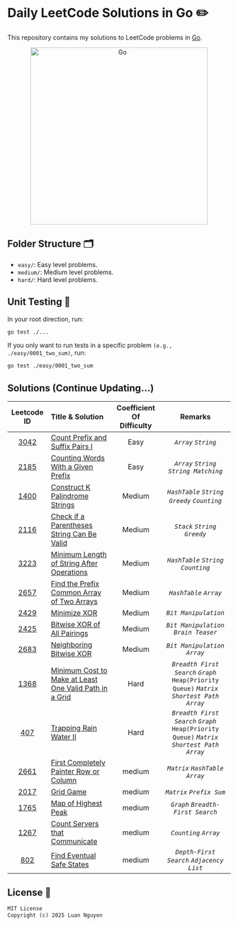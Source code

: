 # Daily LeetCode Solutions in Go ✏️

This repository contains my solutions to LeetCode problems in [Go](https://go.dev/).

<div align="center">
  <img src="https://raw.githubusercontent.com/gist/brudnak/6c21505423e4ff089ab704ec79b5a096/raw/b2d3dec32474b2121b179920734b259323a7c250/go.gif" alt="Go" width="400"/>
</div>

## Folder Structure 🗂️

- `easy/`: Easy level problems.
- `medium/`: Medium level problems.
- `hard/`: Hard level problems.

## Unit Testing 🧪

In your root direction, run:

```bash
go test ./...
```

If you only want to run tests in a specific problem `(e.g., ./easy/0001_two_sum)`, run:

```bash
go test ./easy/0001_two_sum
```

## Solutions (Continue Updating...)

|                                                              Leetcode ID                                                              | Title & Solution                                                                                                            | Coefficient Of Difficulty |                                             Remarks                                              |
| :-----------------------------------------------------------------------------------------------------------------------------------: | :-------------------------------------------------------------------------------------------------------------------------- | :-----------------------: | :----------------------------------------------------------------------------------------------: |
|                          [3042](https://leetcode.com/problems/count-prefix-and-suffix-pairs-i/description/)                           | [Count Prefix and Suffix Pairs I](/easy/3042_count_prefix_and_sufix_pairs_I)                                                |           Easy            |                                       _`Array`_ _`String`_                                       |
|                         [2185](https://leetcode.com/problems/counting-words-with-a-given-prefix/description/)                         | [Counting Words With a Given Prefix](/easy/2185_counting_words_with_a_given_string)                                         |           Easy            |                             _`Array`_ _`String`_ _`String Matching`_                             |
|       [1400](https://leetcode.com/problems/construct-k-palindrome-strings/description/?envType=daily-question&envId=2025-01-11)       | [Construct K Palindrome Strings](/medium/1400_construct_k_palindrome_strings)                                               |          Medium           |                         _`HashTable`_ _`String`_ _`Greedy`_ _`Counting`_                         |
| [2116](https://leetcode.com/problems/check-if-a-parentheses-string-can-be-valid/description/?envType=daily-question&envId=2025-01-12) | [Check if a Parentheses String Can Be Valid](/medium/2116_check_if_a_parentheses_string_can_be_valid)                       |          Medium           |                                 _`Stack`_ _`String`_ _`Greedy`_                                  |
| [3223](https://leetcode.com/problems/minimum-length-of-string-after-operations/description/?envType=daily-question&envId=2025-01-13)  | [Minimum Length of String After Operations](/medium/2116_check_if_a_parentheses_string_can_be_valid)                        |          Medium           |                              _`HashTable`_ _`String`_ _`Counting`_                               |
| [2657](https://leetcode.com/problems/find-the-prefix-common-array-of-two-arrays/description/?envType=daily-question&envId=2025-01-14) | [Find the Prefix Common Array of Two Arrays](/medium/2657_find_the_prefix_common_array_of_two_arrays)                       |          Medium           |                                     _`HashTable`_ _`Array`_                                      |
|                [2429](https://leetcode.com/problems/minimize-xor/description/?envType=daily-question&envId=2025-01-15)                | [Minimize XOR](/medium/2429_minimize_XOR)                                                                                   |          Medium           |                                       _`Bit Manipulation`_                                       |
|                              [2425](https://leetcode.com/problems/neighboring-bitwise-xor/description/)                               | [Bitwise XOR of All Pairings](/medium/2429_minimize_XOR)                                                                    |          Medium           |                              _`Bit Manipulation`_ _`Brain Teaser`_                               |
|        [2683](https://leetcode.com/problems/bitwise-xor-of-all-pairings/description/?envType=daily-question&envId=2025-01-16)         | [Neighboring Bitwise XOR](/medium/2683_neighboring_bitwise_XOR)                                                             |          Medium           |                                  _`Bit Manipulation`_ _`Array`_                                  |
| [1368](https://leetcode.com/problems/minimum-cost-to-make-at-least-one-valid-path-in-a-grid/?envType=daily-question&envId=2025-01-18) | [Minimum Cost to Make at Least One Valid Path in a Grid](/hard/1368_minimum_cost_to_make_at_least_one_valid_path_in_a_grid) |           Hard            | _`Breadth First Search`_ _`Graph`_ `Heap(Priority Queue)` _`Matrix`_ _`Shortest Path`_ _`Array`_ |
|                 [407](https://leetcode.com/problems/trapping-rain-water-ii/?envType=daily-question&envId=2025-01-19)                  | [Trapping Rain Water II](/hard/1368_minimum_cost_to_make_at_least_one_valid_path_in_a_grid)                                 |           Hard            | _`Breadth First Search`_ _`Graph`_ `Heap(Priority Queue)` _`Matrix`_ _`Shortest Path`_ _`Array`_ |
|   [2661](https://leetcode.com/problems/first-completely-painted-row-or-column/description/?envType=daily-question&envId=2025-01-20)   | [First Completely Painter Row or Column](/medium/2661_first_completely_painted_row_or_column)                               |          medium           |                                _`Matrix`_ _`HashTable`_ _`Array`_                                |
|                                           [2017](https://leetcode.com/problems/grid-game/)                                            | [Grid Game](/medium/2017_grid_game)                                                                                         |          medium           |                                    _`Matrix`_ _`Prefix Sum`_                                     |
|            [1765](https://leetcode.com/problems/map-of-highest-peak/description/?envType=daily-question&envId=2025-01-22)             | [Map of Highest Peak](/medium/1765_map_of_highest_peak)                                                                     |          medium           |                                _`Graph`_ _`Breadth-First Search`_                                |
|       [1267](https://leetcode.com/problems/count-servers-that-communicate/description/?envType=daily-question&envId=2025-01-23)       | [Count Servers that Communicate](/medium/1267_count_servers_that_communicate)                                               |          medium           |                                      _`Counting`_ _`Array`_                                      |
|          [802](https://leetcode.com/problems/find-eventual-safe-states/description/?envType=daily-question&envId=2025-01-24)          | [Find Eventual Safe States](/medium/802_find_eventual_safe_states)                                                          |          medium           |                            _`Depth-First Search`_ _`Adjacency List`_                             |

## License 🪪

```txt
MIT License
Copyright (c) 2025 Luan Nguyen
```
